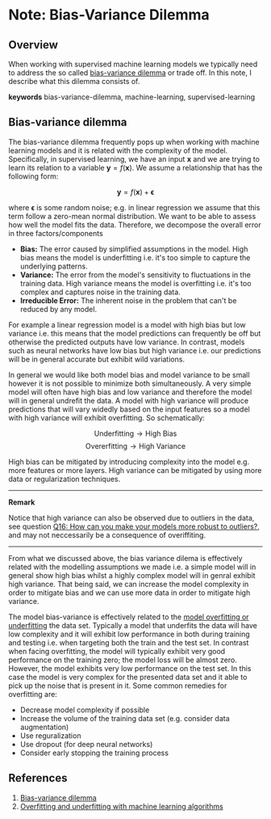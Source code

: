 # Note: Bias-Variance Dilemma

## Overview

When working with supervised machine learning models we typically need to address the so called
<a href="https://en.wikipedia.org/wiki/Bias%E2%80%93variance_tradeoff">bias-variance dilemma</a> or trade off. In this note, I describe what this dilemma consists of.

**keywords** bias-variance-dilemma, machine-learning, supervised-learning

## Bias-variance dilemma

The bias-variance dilemma frequently pops up when working
with machine learning models and it is related with the complexity of the model.
Specifically, in supervised learning, we have an input $\mathbf{x}$ and we are trying to learn its relation to a variable $\mathbf{y}=f(\mathbf{x})$.
We assume a relationship that has the following form:

$$\mathbf{y}=f(\mathbf{x}) + \boldsymbol{\epsilon}$$

where $\boldsymbol{\epsilon}$ is some random noise; e.g. in linear regression we assume that this term follow a zero-mean normal distribution.
We want to be able to assess how well the model fits the data. Therefore, we decompose the overall error in three factors/components

- **Bias:** The error caused by simplified assumptions in the model. High bias means the model is underfitting i.e. it's too simple to capture the underlying patterns.
- **Variance:** The error from the model's sensitivity to fluctuations in the training data. High variance means the model is overfitting i.e. it's too complex and captures noise in the training data.
- **Irreducible Error:** The inherent noise in the problem that can't be reduced by any model.


For example a linear regression model is a model with high bias but low variance i.e. this means that 
the model predictions can frequently be off but otherwise the predicted outputs have low variance.
In contrast, models such as neural networks have low bias but high variance i.e. our predictions will be in general accurate
but exhibit wild variations.


In general we would like both model bias and model variance to be small however it is not possible to minimize both simultaneously. 
A very simple model will often have high bias and low variance and therefore the
model will in general undrefit the data.  A model with high variance will produce predictions that will vary widedly based on the input features so a model
with high variance will exhibit overfitting. So schematically:


$$\text{Underfitting}\rightarrow \text{High Bias}$$
$$\text{Overerfitting}\rightarrow \text{High Variance}$$


High bias can be mitigated by introducing complexity into the model e.g. more features or more layers. 
High variance can be mitigated by using more data or regularization techniques.

----
**Remark**

Notice that high variance can also be observed due to outliers in the data, see question [Q16: How can you make your models more robust to outliers?](#q16), and may
not neccessarily be a consequence of overiffiting.

----


From what we discussed above, the bias variance dilema is effectively related with the modelling assumptions we made i.e. a simple model will in general show high bias whilst a highly complex model will in genral exhibit high variance. That being said, we can increase the model complexity in order to mitigate bias and we can use more data in order to mitigate
high variance.

The model bias-variance is effectively related to the <a href="https://machinelearningmastery.com/overfitting-and-underfitting-with-machine-learning-algorithms/">model overfitting or underfitting</a> the data set.
Typically a model that underfits the data will have low complexity and it will exhibit low performance in both during training and testing i.e. when targeting both the train and the test set.
In contrast when facing overfitting, the model will typically exhibit very good performance on the training zero; the model loss will be almost zero.
However, the model exhibits very low performance on the test set. In this case the model is very complex for the presented data set and it able to pick up the
noise that is present in it. Some common remedies for overfitting are:

- Decrease model complexity if possible
- Increase the volume of the training data set (e.g. consider data augmentation)
- Use reguralization
- Use dropout (for deep neural networks)
- Consider early stopping the training process


## References

1. <a href="https://en.wikipedia.org/wiki/Bias%E2%80%93variance_tradeoff">Bias-variance dilemma</a>
2. <a href="https://machinelearningmastery.com/overfitting-and-underfitting-with-machine-learning-algorithms/">Overfitting and underfitting with machine learning algorithms</a>

